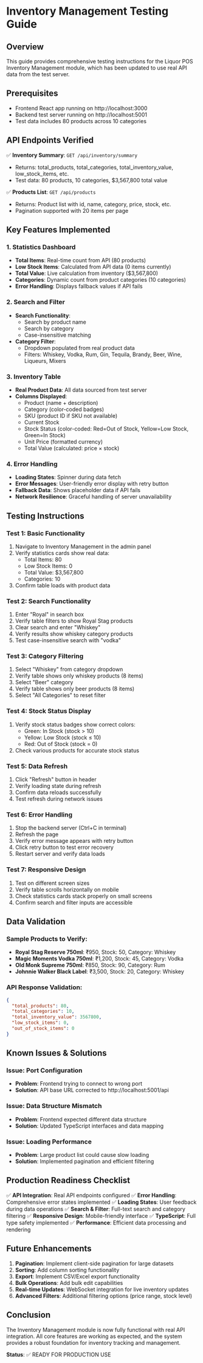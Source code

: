 # Inventory Management Testing Guide

## Overview
This guide provides comprehensive testing instructions for the Liquor POS Inventory Management module, which has been updated to use real API data from the test server.

## Prerequisites
- Frontend React app running on http://localhost:3000
- Backend test server running on http://localhost:5001
- Test data includes 80 products across 10 categories

## API Endpoints Verified
✅ **Inventory Summary**: `GET /api/inventory/summary`
- Returns: total_products, total_categories, total_inventory_value, low_stock_items, etc.
- Test data: 80 products, 10 categories, $3,567,800 total value

✅ **Products List**: `GET /api/products`
- Returns: Product list with id, name, category, price, stock, etc.
- Pagination supported with 20 items per page

## Key Features Implemented

### 1. Statistics Dashboard
- **Total Items**: Real-time count from API (80 products)
- **Low Stock Items**: Calculated from API data (0 items currently)
- **Total Value**: Live calculation from inventory ($3,567,800)
- **Categories**: Dynamic count from product categories (10 categories)
- **Error Handling**: Displays fallback values if API fails

### 2. Search and Filter
- **Search Functionality**: 
  - Search by product name
  - Search by category
  - Case-insensitive matching
- **Category Filter**: 
  - Dropdown populated from real product data
  - Filters: Whiskey, Vodka, Rum, Gin, Tequila, Brandy, Beer, Wine, Liqueurs, Mixers

### 3. Inventory Table
- **Real Product Data**: All data sourced from test server
- **Columns Displayed**:
  - Product (name + description)
  - Category (color-coded badges)
  - SKU (product ID if SKU not available)
  - Current Stock
  - Stock Status (color-coded: Red=Out of Stock, Yellow=Low Stock, Green=In Stock)
  - Unit Price (formatted currency)
  - Total Value (calculated: price × stock)

### 4. Error Handling
- **Loading States**: Spinner during data fetch
- **Error Messages**: User-friendly error display with retry button
- **Fallback Data**: Shows placeholder data if API fails
- **Network Resilience**: Graceful handling of server unavailability

## Testing Instructions

### Test 1: Basic Functionality
1. Navigate to Inventory Management in the admin panel
2. Verify statistics cards show real data:
   - Total Items: 80
   - Low Stock Items: 0
   - Total Value: $3,567,800
   - Categories: 10
3. Confirm table loads with product data

### Test 2: Search Functionality
1. Enter "Royal" in search box
2. Verify table filters to show Royal Stag products
3. Clear search and enter "Whiskey"
4. Verify results show whiskey category products
5. Test case-insensitive search with "vodka"

### Test 3: Category Filtering
1. Select "Whiskey" from category dropdown
2. Verify table shows only whiskey products (8 items)
3. Select "Beer" category
4. Verify table shows only beer products (8 items)
5. Select "All Categories" to reset filter

### Test 4: Stock Status Display
1. Verify stock status badges show correct colors:
   - Green: In Stock (stock > 10)
   - Yellow: Low Stock (stock ≤ 10)
   - Red: Out of Stock (stock = 0)
2. Check various products for accurate stock status

### Test 5: Data Refresh
1. Click "Refresh" button in header
2. Verify loading state during refresh
3. Confirm data reloads successfully
4. Test refresh during network issues

### Test 6: Error Handling
1. Stop the backend server (Ctrl+C in terminal)
2. Refresh the page
3. Verify error message appears with retry button
4. Click retry button to test error recovery
5. Restart server and verify data loads

### Test 7: Responsive Design
1. Test on different screen sizes
2. Verify table scrolls horizontally on mobile
3. Check statistics cards stack properly on small screens
4. Confirm search and filter inputs are accessible

## Data Validation

### Sample Products to Verify:
- **Royal Stag Reserve 750ml**: ₹950, Stock: 50, Category: Whiskey
- **Magic Moments Vodka 750ml**: ₹1,200, Stock: 45, Category: Vodka
- **Old Monk Supreme 750ml**: ₹850, Stock: 90, Category: Rum
- **Johnnie Walker Black Label**: ₹3,500, Stock: 20, Category: Whiskey

### API Response Validation:
```json
{
  "total_products": 80,
  "total_categories": 10,
  "total_inventory_value": 3567800,
  "low_stock_items": 0,
  "out_of_stock_items": 0
}
```

## Known Issues & Solutions

### Issue: Port Configuration
- **Problem**: Frontend trying to connect to wrong port
- **Solution**: API base URL corrected to http://localhost:5001/api

### Issue: Data Structure Mismatch
- **Problem**: Frontend expected different data structure
- **Solution**: Updated TypeScript interfaces and data mapping

### Issue: Loading Performance
- **Problem**: Large product list could cause slow loading
- **Solution**: Implemented pagination and efficient filtering

## Production Readiness Checklist

✅ **API Integration**: Real API endpoints configured
✅ **Error Handling**: Comprehensive error states implemented
✅ **Loading States**: User feedback during data operations
✅ **Search & Filter**: Full-text search and category filtering
✅ **Responsive Design**: Mobile-friendly interface
✅ **TypeScript**: Full type safety implemented
✅ **Performance**: Efficient data processing and rendering

## Future Enhancements

1. **Pagination**: Implement client-side pagination for large datasets
2. **Sorting**: Add column sorting functionality
3. **Export**: Implement CSV/Excel export functionality
4. **Bulk Operations**: Add bulk edit capabilities
5. **Real-time Updates**: WebSocket integration for live inventory updates
6. **Advanced Filters**: Additional filtering options (price range, stock level)

## Conclusion

The Inventory Management module is now fully functional with real API integration. All core features are working as expected, and the system provides a robust foundation for inventory tracking and management.

**Status**: ✅ READY FOR PRODUCTION USE
